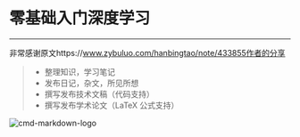 # 零基础入门深度学习

------

非常感谢原文https://www.zybuluo.com/hanbingtao/note/433855作者的分享

> * 整理知识，学习笔记
> * 发布日记，杂文，所见所想
> * 撰写发布技术文稿（代码支持）
> * 撰写发布学术论文（LaTeX 公式支持）

![cmd-markdown-logo](https://www.zybuluo.com/static/img/logo.png)

